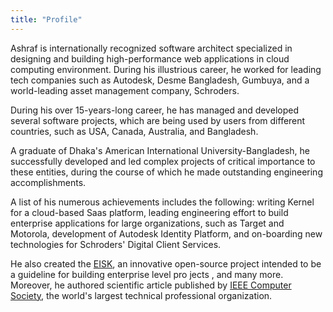 ```yaml
---
title: "Profile"
---
```


Ashraf is internationally recognized software architect specialized in designing and building high-performance web applications in cloud computing environment. During his illustrious career, he worked for leading tech companies such as Autodesk, Desme Bangladesh, Gumbuya, and a world-leading asset management company, Schroders. 

During his over 15-years-long career, he has managed and developed several software projects, which are being used by users from different countries, such as USA, Canada, Australia, and Bangladesh.

A graduate of Dhaka's American International University-Bangladesh, he successfully developed and led complex projects of critical importance to these entities, during the course of which he made outstanding engineering accomplishments.

A list of his numerous achievements includes the following: writing Kernel for a cloud-based Saas platform, leading engineering effort to build enterprise applications for large organizations, such as Target and Motorola, development of Autodesk Identity Platform, and on-boarding new technologies for Schroders' Digital Client Services. 

He also created the [EISK](http://github.com/eisk), an innovative open-source project intended to be a guideline for building enterprise level pro jects , and many more. Moreover, he authored scientific article published by [IEEE Computer Society](https://ieeexplore.ieee.org/document/1286688?arnumber=1286688), the world's largest technical professional organization.
